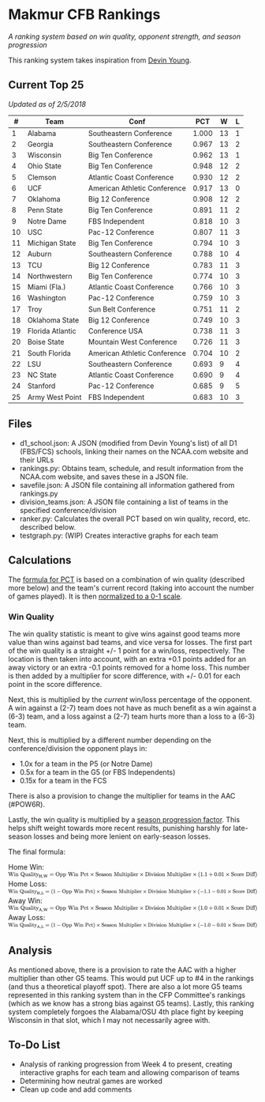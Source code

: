 # Makmur CFB Rankings
*A ranking system based on win quality, opponent strength, and season progression*

This ranking system takes inspiration from [Devin Young](http://www.devinyoungweb.com/blog/cfb-rankings-the-right-way).

## Current Top 25
*Updated as of 2/5/2018*

| **#** | **Team** | **Conf** | **PCT** | **W** | **L** |
|----|------------------|------------------------------|-------|----|---|
| 1 | Alabama | Southeastern Conference | 1.000 | 13 | 1 |
| 2 | Georgia | Southeastern Conference | 0.967 | 13 | 2 |
| 3 | Wisconsin | Big Ten Conference | 0.962 | 13 | 1 |
| 4 | Ohio State | Big Ten Conference | 0.948 | 12 | 2 |
| 5 | Clemson | Atlantic Coast Conference | 0.930 | 12 | 2 |
| 6 | UCF | American Athletic Conference | 0.917 | 13 | 0 |
| 7 | Oklahoma | Big 12 Conference | 0.908 | 12 | 2 |
| 8 | Penn State | Big Ten Conference | 0.891 | 11 | 2 |
| 9 | Notre Dame | FBS Independent | 0.818 | 10 | 3 |
| 10 | USC | Pac-12 Conference | 0.807 | 11 | 3 |
| 11 | Michigan State | Big Ten Conference | 0.794 | 10 | 3 |
| 12 | Auburn | Southeastern Conference | 0.788 | 10 | 4 |
| 13 | TCU | Big 12 Conference | 0.783 | 11 | 3 |
| 14 | Northwestern | Big Ten Conference | 0.774 | 10 | 3 |
| 15 | Miami (Fla.) | Atlantic Coast Conference | 0.766 | 10 | 3 |
| 16 | Washington | Pac-12 Conference | 0.759 | 10 | 3 |
| 17 | Troy | Sun Belt Conference | 0.751 | 11 | 2 |
| 18 | Oklahoma State | Big 12 Conference | 0.749 | 10 | 3 |
| 19 | Florida Atlantic | Conference USA | 0.738 | 11 | 3 |
| 20 | Boise State | Mountain West Conference | 0.726 | 11 | 3 |
| 21 | South Florida | American Athletic Conference | 0.704 | 10 | 2 |
| 22 | LSU | Southeastern Conference | 0.693 | 9 | 4 |
| 23 | NC State | Atlantic Coast Conference | 0.690 | 9 | 4 |
| 24 | Stanford | Pac-12 Conference | 0.685 | 9 | 5 |
| 25 | Army West Point | FBS Independent | 0.683 | 10 | 3 |

## Files

* d1_school.json: A JSON (modified from Devin Young's list) of all D1 (FBS/FCS) schools, linking their names on the NCAA.com website and their URLs
* rankings.py: Obtains team, schedule, and result information from the NCAA.com website, and saves these in a JSON file.
* savefile.json: A JSON file containing all information gathered from rankings.py
* division_teams.json: A JSON file containing a list of teams in the specified conference/division
* ranker.py: Calculates the overall PCT based on win quality, record, etc. described below.
* testgraph.py: (WIP) Creates interactive graphs for each team

## Calculations

The [formula for PCT](/Images/Eqs/Raw_Pct.png "Raw Percentage Formula") is based on a combination of win quality (described more below) and the team's current record (taking into account the number of games played). It is then [normalized to a 0-1 scale](Images/Eqs/Norm_Pct.png "Normalized Percentage").

### Win Quality

The win quality statistic is meant to give wins against good teams more value than wins against bad teams, and vice versa for losses. The first part of the win quality is a straight +/- 1 point for a win/loss, respectively. The location is then taken into account, with an extra +0.1 points added for an away victory or an extra -0.1 points removed for a home loss. This number is then added by a multiplier for score difference, with +/- 0.01 for each point in the score difference.

Next, this is multiplied by the *current* win/loss percentage of the opponent. A win against a (2-7) team does not have as much benefit as a win against a (6-3) team, and a loss against a (2-7) team hurts more than a loss to a (6-3) team.

Next, this is multiplied by a different number depending on the conference/division the opponent plays in:

* 1.0x for a team in the P5 (or Notre Dame)
* 0.5x for a team in the G5 (or FBS Independents)
* 0.15x for a team in the FCS

There is also a provision to change the multiplier for teams in the AAC (#POW6R).

Lastly, the win quality is multiplied by a [season progression factor](/Images/Eqs/Season_Multiplier.png "Season Multiplier"). This helps shift weight towards more recent results, punishing harshly for late-season losses and being more lenient on early-season losses.

The final formula:

Home Win:
![Home Win](/Images/Eqs/WQ_HW.png "Home Win")
Home Loss:
![Home Loss](/Images/Eqs/WQ_HL.png "Home Loss")
Away Win:
![Away Win](/Images/Eqs/WQ_AW.png "Away Win")
Away Loss:
![Away Loss](/Images/Eqs/WQ_AL.png "Away Loss")

## Analysis

As mentioned above, there is a provision to rate the AAC with a higher multiplier than other G5 teams. This would put UCF up to #4 in the rankings (and thus a theoretical playoff spot). There are also a lot more G5 teams represented in this ranking system than in the CFP Committee's rankings (which as we know has a strong bias against G5 teams). Lastly, this ranking system completely forgoes the Alabama/OSU 4th place fight by keeping Wisconsin in that slot, which I may not necessarily agree with.

## To-Do List
* Analysis of ranking progression from Week 4 to present, creating interactive graphs for each team and allowing comparison of teams
* Determining how neutral games are worked
* Clean up code and add comments
